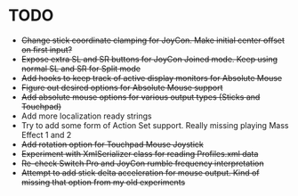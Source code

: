 # TODO

* ~~Change stick coordinate clamping for JoyCon. Make initial center offset on first input?~~
* ~~Expose extra SL and SR buttons for JoyCon Joined mode. Keep using normal SL and SR for Split mode~~
* ~~Add hooks to keep track of active display monitors for Absolute Mouse~~
* ~~Figure out desired options for Absolute Mouse support~~
* ~~Add absolute mouse options for various output types (Sticks and Touchpad)~~
* Add more localization ready strings
* Try to add some form of Action Set support. Really missing playing Mass Effect 1 and 2
* ~~Add rotation option for Touchpad Mouse Joystick~~
* ~~Experiment with XmlSerializer class for reading Profiles.xml data~~
* ~~Re-check Switch Pro and JoyCon rumble frequency interpretation~~
* ~~Attempt to add stick delta acceleration for mouse output. Kind of missing that option from my old experiments~~

